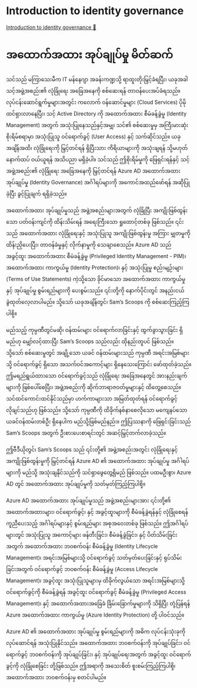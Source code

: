 # Introduction to identity governance

[Introduction to identity governance 🔗](https://www.coursera.org/learn/cybersecurity-identity-and-access-solutions-with-azure-ad/lecture/ofzuI/introduction-to-identity-governance)

# အထောက်အထား အုပ်ချုပ်မှု မိတ်ဆက်

သင်သည် မကြာသေးမီက IT မန်နေဂျာ အခန်းကဏ္ဍသို့ ရာထူးတိုးမြှင့်ခံရပြီး၊ ယခုအခါ သင့်အဖွဲ့အစည်း၏ လုံခြုံရေး အခြေအနေကို စစ်ဆေးရန် တာဝန်ပေးအပ်ခံရသည်။ လုပ်ငန်းဆောင်ရွက်မှုများအတွင်း ကလောက် ဝန်ဆောင်မှုများ (Cloud Services) ပိုမိုထင်ရှားလာနေပြီး၊ သင့် Active Directory ကို အထောက်အထား စီမံခန့်ခွဲမှု (Identity Management) အတွက် အသုံးပြုနေသည်နှင့်အမျှ၊ သင်၏ စစ်ဆေးမှုမှ အကြီးမားဆုံး စိုးရိမ်စရာမှာ အသုံးပြုသူ ဝင်ရောက်ခွင့် (User Access) နှင့် သက်ဆိုင်သည်။ ယခုအချိန်အထိ၊ လုံခြုံရေးကို မြှင့်တင်ရန် ရှိပြီးသား ကိရိယာများကို အသုံးချရန် သို့မဟုတ် နောက်ထပ် ဝယ်ယူရန် အသိပညာ မရှိခဲ့ပါ။ သင်သည် ဤစိုးရိမ်မှုကို ဖြေရှင်းရန်နှင့် သင့်အဖွဲ့အစည်း၏ လုံခြုံရေး အခြေအနေကို မြှင့်တင်ရန် Azure AD အထောက်အထား အုပ်ချုပ်မှု (Identity Governance) အင်္ဂါရပ်များကို အကောင်အထည်ဖော်ရန် အဆိုပြုခဲ့ပြီး ခွင့်ပြုချက် ရရှိခဲ့သည်။

အထောက်အထား အုပ်ချုပ်မှုသည် အဖွဲ့အစည်းများအတွက် လုံခြုံပြီး အကျိုးဖြစ်ထွန်းသော ပတ်ဝန်းကျင်ကို ထိန်းသိမ်းရန် အရေးကြီးသော ရှုထောင့်တစ်ခု ဖြစ်သည်။ ၎င်းသည် အထောက်အထား လုံခြုံရေးနှင့် အသုံးပြုသူ အကျိုးဖြစ်ထွန်းမှု အကြား မျှတမှုကို ထိန်းညှိပေးပြီး၊ တာဝန်ခံမှုနှင့် လိုက်နာမှုကို သေချာစေသည်။ Azure AD သည် အခွင့်ထူး အထောက်အထား စီမံခန့်ခွဲမှု (Privileged Identity Management - PIM)၊ အထောက်အထား ကာကွယ်မှု (Identity Protection)၊ နှင့် အသုံးပြုမှု စည်းမျဉ်းများ (Terms of Use Statements) ကဲ့သို့သော ခိုင်မာသော အထောက်အထား ကာကွယ်မှုနှင့် အုပ်ချုပ်မှု စွမ်းရည်များကို ပေးစွမ်းသည်။ ၎င်းတို့ကို နောက်ပိုင်းတွင် အနည်းငယ် ခွဲထုတ်လေ့လာပါမည်။ သို့သော် ယခုအချိန်တွင်၊ Sam’s Scoops ကို စစ်ဆေးကြည့်ကြပါစို့။

မည်သည့် ကုမ္ပဏီတွင်မဆို၊ ဝန်ထမ်းများ ဝင်ရောက်လာခြင်းနှင့် ထွက်ခွာသွားခြင်း ရှိမည်ဟု မျှော်လင့်ထားပြီး Sam’s Scoops သည်လည်း ထိုနည်းတူပင် ဖြစ်သည်။ သို့သော် စစ်ဆေးမှုတွင် အချို့သော ယခင် ဝန်ထမ်းများသည် ကုမ္ပဏီ အရင်းအမြစ်များသို့ ဝင်ရောက်ခွင့် ရှိသော အသက်ဝင်အကောင့်များ ရှိနေသေးကြောင်း ဖော်ထုတ်ခဲ့သည်။ ဤမရည်ရွယ်ထားသော ဝင်ရောက်ခွင့်သည် လုံခြုံရေး အခြေအနေတွင် အားနည်းချက်များကို ဖြစ်ပေါ်စေပြီး၊ အဖွဲ့အစည်းကို ဆိုက်ဘာရာဇဝတ်မှုများနှင့် ထိတွေ့စေသည်။ သင်ထင်ကောင်းထင်နိုင်သည်မှာ ဟက်ကာများသာ အမြတ်ထုတ်ရန် ဝင်ရောက်ခွင့် လိုချင်သည်ဟု ဖြစ်သည်။ သို့သော် ကုမ္ပဏီကို ထိခိုက်နစ်နာစေလိုသော မကျေနပ်သော ယခင်ဝန်ထမ်းတစ်ဦး ရှိနေပါက မည်သို့ဖြစ်မည်နည်း။ ဤပြဿနာကို ဖြေရှင်းခြင်းသည် Sam’s Scoops အတွက် ဦးစားပေးစာရင်းတွင် အဆင့်မြှင့်တက်လာခဲ့သည်။

ဤဗီဒီယိုတွင်၊ Sam’s Scoops သည် ၎င်းတို့၏ အဖွဲ့အစည်းအတွင်း လုံခြုံရေးနှင့် အကျိုးဖြစ်ထွန်းမှုကို မြှင့်တင်ရန် Azure AD ၏ အထောက်အထား အုပ်ချုပ်မှု အင်္ဂါရပ်များကို မည်သို့ အသုံးချနိုင်သည်ကို သင်ရှာဖွေတွေ့ရှိမည် ဖြစ်သည်။ ပထမဦးစွာ၊ Azure AD တွင် အထောက်အထား အုပ်ချုပ်မှုကို သတ်မှတ်ကြည့်ကြပါစို့။

Azure AD အထောက်အထား အုပ်ချုပ်မှုသည် အဖွဲ့အစည်းများအား ၎င်းတို့၏ အထောက်အထားများ၊ ဝင်ရောက်ခွင့်၊ နှင့် အခွင့်ထူးများကို စီမံခန့်ခွဲရန်နှင့် လုံခြုံစေရန် ကူညီပေးသည့် အင်္ဂါရပ်များနှင့် စွမ်းရည်များ အစုအဝေးတစ်ခု ဖြစ်သည်။ ဤအင်္ဂါရပ်များတွင် အသုံးပြုသူ အကောင့်များ ဖန်တီးခြင်း၊ စီမံခန့်ခွဲခြင်း၊ နှင့် ပိတ်သိမ်းခြင်းအတွက် အထောက်အထား ဘဝစက်ဝန်း စီမံခန့်ခွဲမှု (Identity Lifecycle Management)၊ အရင်းအမြစ်များသို့ ဝင်ရောက်ခွင့် သတ်မှတ်ပေးခြင်းနှင့် ရုပ်သိမ်းခြင်းအတွက် ဝင်ရောက်ခွင့် ဘဝစက်ဝန်း စီမံခန့်ခွဲမှု (Access Lifecycle Management)၊ အခွင့်ထူး အသုံးပြုသူများမှ ထိခိုက်လွယ်သော အရင်းအမြစ်များသို့ ဝင်ရောက်ခွင့်ကို စီမံခန့်ခွဲရန် အခွင့်ထူး ဝင်ရောက်ခွင့် စီမံခန့်ခွဲမှု (Privileged Access Management)၊ နှင့် အထောက်အထားအခြေခံ ခြိမ်းခြောက်မှုများကို သိရှိပြီး တုံ့ပြန်ရန် Azure အထောက်အထား ကာကွယ်မှု (Azure Identity Protection) တို့ ပါဝင်သည်။

Azure AD ၏ အထောက်အထား အုပ်ချုပ်မှု စွမ်းရည်များကို အဓိက လုပ်ငန်းသုံးခုကို လုပ်ဆောင်ရန် အသုံးပြုနိုင်သည်။ အထောက်အထား ဘဝစက်ဝန်းကို အုပ်ချုပ်ခြင်း၊ ဝင်ရောက်ခွင့် ဘဝစက်ဝန်းကို အုပ်ချုပ်ခြင်း၊ နှင့် အုပ်ချုပ်ရေးအတွက် အခွင့်ထူး ဝင်ရောက်ခွင့်ကို လုံခြုံစေခြင်း တို့ဖြစ်သည်။ ဤအရာကို အသေးစိတ် စူးစမ်းကြည့်ကြပါစို့၊ အထောက်အထား ဘဝစက်ဝန်းမှ စတင်ပါမည်။
